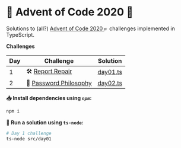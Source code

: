 # 🎄 Advent of Code 2020 🎄

Solutions to (all?) [Advent of Code 2020 <img src="https://www.pngrepo.com/png/35710/180/external.png" width="10" alt="External link">](https://adventofcode.com/2020)
 challenges implemented in TypeScript.

**Challenges**

| Day | Challenge | Solution |
|-|-|-|
| 1 | 🛠️ [Report Repair](https://adventofcode.com/2020/day/1) | [day01.ts](./src/day01.ts)|
| 2 | 🔑 [Password Philosophy](https://adventofcode.com/2020/day/2) | [day02.ts](./src/day02.ts)|



**📥 Install dependencies using *`npm`*:**

```bash
npm i
```

**🏃 Run a solution using `ts-node`:**

```bash
# Day 1 challenge
ts-node src/day01
```
